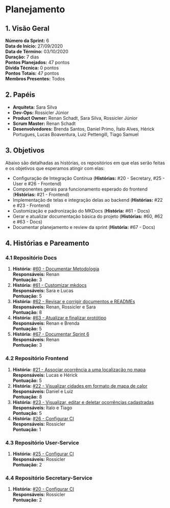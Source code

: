 # Planejamento

## 1. Visão Geral
**Número da Sprint:** 6     
**Data de Início:** 27/09/2020  
**Data de Término:** 03/10/2020  
**Duração:** 7 dias  
**Pontos Planejados:** 47 pontos  
**Dívida Técnica:** 0 pontos  
**Pontos Totais:** 47 pontos  
**Membros Presentes:** Todos

## 2. Papéis
* **Arquiteta:** Sara Silva
* **Dev-Ops:** Rossicler Júnior 
* **Product Owner:** Renan Schadt, Sara Silva, Rossicler Júnior
* **Scrum Master:** Renan Schadt
* **Desenvolvedores:** Brenda Santos, Daniel Primo, Ítalo Alves, Hérick Portugues, Lucas Boaventura, Luiz Pettengill, Tiago Samuel

## 3. Objetivos
Abaixo são detalhadas as histórias, os repositórios em que elas serão feitas e os objetivos que esperamos atingir com elas:

* Configuração de Integração Contínua (**Histórias:** #20 - Secretary, #25 - User e #26 - Frontend)
* Componentes gerais para funcionamento esperado do frontend (**Histórias:** #21 - Frontend)
* Implementação de telas e integração delas ao backend (**Histórias:** #22 e #23 - Frontend)
* Customização e padronização do MKDocs (**História:** #61 - Docs)
* Gerar e atualizar documentação básica do projeto (**Histórias:** #60, #62 e #63 - Docs)
* Documentar planejamento e review da sprint (**História:** #67 - Docs)

## 4. Histórias e Pareamento

### 4.1 Repositório Docs
1. **História:** [#60 - Documentar Metodologia](https://github.com/fga-eps-mds/2020.1-stay-safe-docs/issues/60)    
**Responsáveis:** Renan     
**Pontuação:** 3     
2. **História:** [#61 - Customizar mkdocs](https://github.com/fga-eps-mds/2020.1-stay-safe-docs/issues/61)    
**Responsáveis:** Sara e Lucas    
**Pontuação:** 5        
3. **História:** [#62 - Revisar e corrigir documentos e READMEs](https://github.com/fga-eps-mds/2020.1-stay-safe-docs/issues/62)    
**Responsáveis:** Renan, Rossicler e Sara  
**Pontuação:** 8         
4. **História:** [#63 - Atualizar e finalizar protótipo](https://github.com/fga-eps-mds/2020.1-stay-safe-docs/issues/63)    
**Responsáveis:** Renan e Brenda  
**Pontuação:** 5    
5. **História:** [#67 - Documentar Sprint 6](https://github.com/fga-eps-mds/2020.1-stay-safe-docs/issues/67)    
**Responsáveis:** Renan  
**Pontuação:** 3      

### 4.2 Repositório Frontend
1. **História:** [#21 - Associar ocorrência a uma localização no mapa](https://github.com/fga-eps-mds/2020.1-stay-safe-front-end/issues/21)    
**Responsáveis:** Lucas e Hérick  
**Pontuação:** 5   
2. **História:** [#22 - Visualizar cidades em formato de mapa de calor](https://github.com/fga-eps-mds/2020.1-stay-safe-front-end/issues/22)    
**Responsáveis:** Daniel e Luiz    
**Pontuação:** 8     
3. **História:** [#23 - Visualizar, editar e deletar ocorrências cadastradas](https://github.com/fga-eps-mds/2020.1-stay-safe-front-end/issues/23)    
**Responsáveis:** Ítalo e Tiago    
**Pontuação:** 5   
4. **História:** [#26 - Configurar CI](https://github.com/fga-eps-mds/2020.1-stay-safe-front-end/issues/26)    
**Responsáveis:** Rossicler     
**Pontuação:** 1     

### 4.3 Repositório User-Service
1. **História:** [#25 - Configurar CI](https://github.com/fga-eps-mds/2020.1-stay-safe-user-service/issues/25)    
**Responsáveis:** Rossicler    
**Pontuação:** 2  

### 4.4 Repositório Secretary-Service
1. **História:** [#20 - Configurar CI](https://github.com/fga-eps-mds/2020.1-stay-safe-secretary-service/issues/20)    
**Responsáveis:** Rossicler    
**Pontuação:** 2  